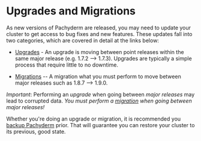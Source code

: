 # Upgrades and Migrations

As new versions of Pachyderm are released, you may need to update your cluster to get access to bug fixes and new features. 
These updates fall into two categories, which are covered in detail at the links below:

* [Upgrades](./upgrades.html) - An upgrade is moving between point releases within the same major release (e.g. 1.7.2 --> 1.7.3).
  Upgrades are typically a simple process that require little to no downtime.

* [Migrations](./migrations.html) -- A migration what you must perform to move between major releases such as 1.8.7 --> 1.9.0.  

*Important*: Performing an _upgrade_ when going between _major releases_ may lead to corrupted data. 
*You must perform a [migration](./migrations.html) when going between major releases!*

Whether you're doing an upgrade or migration, it is recommended you [backup Pachyderm](./backups.html) prior. 
That will guarantee you can restore your cluster to its previous, good state. 
